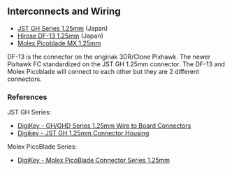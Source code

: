
## Interconnects and Wiring

- [JST GH Series 1.25mm](http://www.jst-mfg.com/product/detail_e.php?series=105) (Japan)
- [Hirose DF-13 1.25mm](https://www.hirose.com/product/series/DF13?lang=en) (Japan)
- [Molex Picoblade MX 1.25mm](https://www.molex.com/molex/products/family/picoblade) 

DF-13 is the connector on the originak 3DR/Clone Pixhawk.  The newer Pixhawk FC standardized on the JST GH 1.25mm connector.
The DF-13 and Molex Picoblade will connect to each other but they are 2 different connectors.

### References

JST GH Series:
- [DigiKey - GH/GHD Series 1.25mm Wire to Board Connectors](https://www.digikey.com/en/ptm/j/jst-sales-america/ghghd-series-1-25mm-wire-to-board-connectors)
- [Digikey - JST GH 1.25mm Connector Housing](https://www.digikey.com/catalog/en/partgroup/gh-series/8397)

Molex PicoBlade Series:
- [DigiKey - Molex PicoBlade Connector Series 1.25mm](https://www.digikey.com/en/product-highlight/m/molex-connector/picoblade-connector-system)
